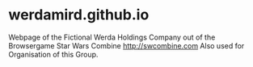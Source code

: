 # werdamird.github.io

Webpage of the Fictional Werda Holdings Company out of the Browsergame Star Wars Combine http://swcombine.com
Also used for Organisation of this Group.
